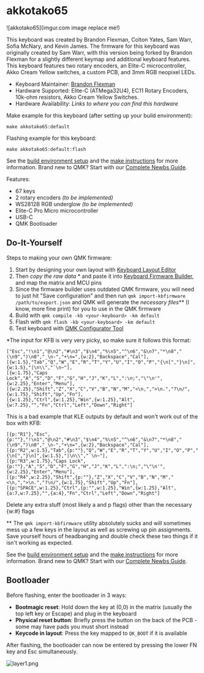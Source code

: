 # akkotako65

![akkotako65](imgur.com image replace me!)

This keyboard was created by Brandon Flexman, Colton Yates, Sam Warr, Sofia McNary, and Kevin James. The firmware for this keyboard was originally created by Sam Warr, with this version being forked by Brandon Flexman 
for a slightly different keymap and additional keyboard features. This keyboard features two rotary encoders, an Elite-C microcontroller, Akko Cream Yellow switches, a custom PCB, and 3mm RGB neopixel LEDs.

* Keyboard Maintainer: [Brandon Flexman](https://github.com/FlexyRexy)
* Hardware Supported: Elite-C (ATMega32U4), EC11 Rotary Encoders, 10k-ohm resistors, Akko Cream Yellow Switches.
* Hardware Availability: *Links to where you can find this hardware*

Make example for this keyboard (after setting up your build environment):

    make akkotako65:default

Flashing example for this keyboard:

    make akkotako65:default:flash

See the [build environment setup](https://docs.qmk.fm/#/getting_started_build_tools) and the [make instructions](https://docs.qmk.fm/#/getting_started_make_guide) for more information. Brand new to QMK? Start with our [Complete Newbs Guide](https://docs.qmk.fm/#/newbs).

Features:
* 67 keys
* 2 rotary encoders *(to be implemented)*
* WS2812B RGB underglow *(to be implemented)*
* Elite-C Pro Micro microcontroller
* USB-C
* QMK Bootloader

## Do-It-Yourself

Steps to making your own QMK firmware:
1. Start by designing your own layout with [Keyboard Layout Editor](http://www.keyboard-layout-editor.com/)
2. Then *copy the raw data* * and paste it into [Keyboard Firmware Builder](https://kbfirmware.com/), and map the matrix and MCU pins
3. Since the firmware builder uses outdated QMK firmware, you will need to just hit "Save configuration" and then run `qmk import-kbfirmware /path/to/export.json` and QMK will generate the *necessary files*** (I know, more fine print) for you to use in the QMK firmware
4. Build with `qmk compile -kb <your-keyboard> -km default`
5. Flash with `qmk flash -kb <your-keyboard> -km default`
6. Test keyboard with [QMK Configurator Tool](https://config.qmk.fm/#/test)

*The input for KFB is very very picky, so make sure it follows this format:

```
["Esc","!\n1","@\n2","#\n3","$\n4","%\n5","^\n6","&\n7","*\n8","(\n9",")\n0","_\n-","+\n=",{w:2},"Backspace","Cal"],
[{w:1.5},"Tab","Q","W","E","R","T","Y","U","I","O","P","{\n[","}\n]",{w:1.5},"|\n\\","`\n~"],
[{w:1.75},"Caps Lock","A","S","D","F","G","H","J","K","L",":\n;","\"\n'",{w:2.25},"Enter","Menu"],
[{w:2.25},"Shift","Z","X","C","V","B","N","M","<\n,",">\n.","?\n/",{w:1.75},"Shift","Up","Fn"],
[{w:1.25},"Ctrl",{w:1.25},"Win",{w:1.25},"Alt",{w:7.25},"","Fn","Ctrl","Left","Down","Right"]
```
This is a bad example that KLE outputs by default and won't work out of the box with KFB:
```
[{p:"R1"},"Esc",{p:""},"!\n1","@\n2","#\n3","$\n4","%\n5","^\n6","&\n7","*\n8","(\n9",")\n0","_\n-","+\n=",{w:2},"Backspace","Cal"],
[{p:"R2",w:1.5},"Tab",{p:""},"Q","W","E","R","T","Y","U","I","O","P","{\n[","}\n]",{w:1.5},"|\n\\","`\n~"],
[{p:"R3",w:1.75},"Caps Lock",{p:""},"A","S","D","F","G","H","J","K","L",":\n;","\"\n'",{w:2.25},"Enter","Menu"],
[{p:"R4",w:2.25},"Shift",{p:""},"Z","X","C","V","B","N","M","<\n,",">\n.","?\n/",{w:1.75},"Shift","Up","Fn"],
[{p:"SPACE",w:1.25},"Ctrl",{p:"",w:1.25},"Win",{w:1.25},"Alt",{a:7,w:7.25},"",{a:4},"Fn","Ctrl","Left","Down","Right"]
```
Delete any extra stuff (most likely a and p flags) other than the necessary {w:#} flags

** The `qmk import-kbfirmware` utility absolutely sucks and will sometimes mess up a few keys in the layout as well as screwing up pin assignments. Save yourself hours of headbanging and double check these two things if it isn't working as expected.

See the [build environment setup](https://docs.qmk.fm/#/getting_started_build_tools) and the [make instructions](https://docs.qmk.fm/#/getting_started_make_guide) for more information. Brand new to QMK? Start with our [Complete Newbs Guide](https://docs.qmk.fm/#/newbs).

## Bootloader

Before flashing, enter the bootloader in 3 ways:

* **Bootmagic reset**: Hold down the key at (0,0) in the matrix (usually the top left key or Escape) and plug in the keyboard
* **Physical reset button**: Briefly press the button on the back of the PCB - some may have pads you must short instead
* **Keycode in layout**: Press the key mapped to `QK_BOOT` if it is available

After flashing, the bootloader can now be entered by pressing the lower FN key and Esc simultaneously.

![layer1.png](keymaps/default/layer1.png)
